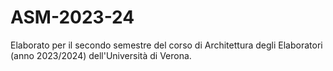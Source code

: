 # ASM-2023-24
Elaborato per il secondo semestre del corso di Architettura degli Elaboratori (anno 2023/2024) dell'Università di Verona.
